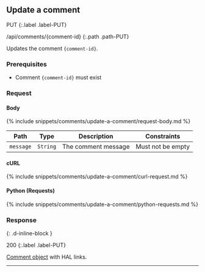 ## Update a comment

PUT
{:.label .label-PUT}

/api/comments/{comment-id}
{:.path .path-PUT}

Updates the comment `{comment-id}`.

### Prerequisites

- Comment `{comment-id}` must exist

### Request

#### Body

{% include snippets/comments/update-a-comment/request-body.md %}

Path | Type | Description | Constraints
---- | ---- | ----------- | -----------
`message` | `String` | The comment message | Must not be empty

#### cURL

{% include snippets/comments/update-a-comment/curl-request.md %}

#### Python (Requests)

{% include snippets/comments/update-a-comment/python-requests.md %}

### Response
{: .d-inline-block }

200
{:.label .label-PUT}

[Comment object](#comment-object) with HAL links.

---
